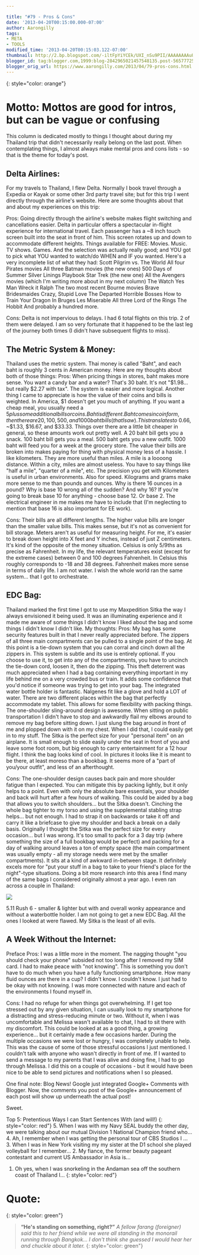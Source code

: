 ```yaml
---

title: "#79 - Pros & Cons"
date: '2013-04-20T00:15:00.000-07:00'
author: Aarongilly
tags:
- META
- TOOLS
modified_time: '2013-04-20T00:15:03.122-07:00'
thumbnail: http://2.bp.blogspot.com/-iltFpYiYCEk/UXI_nSu9PII/AAAAAAAAuUw/g9fmI_kqO5E/s72-c/IMG_20130413_101552.jpg
blogger_id: tag:blogger.com,1999:blog-2842965021457548135.post-5657772576907361012
blogger_orig_url: https://www.aarongilly.com/2013/04/79-pros-cons.html
---
```


{: style="color: orange"}
# Motto: Mottos are good for intros, but can be vague or confusing

This column is dedicated mostly to things I thought about during my Thailand trip that didn't necessarily really belong on the last post. When contemplating things, I almost always make mental pros and cons lists - so that is the theme for today's post.

## Delta Airlines:
For my travels to Thailand, I flew Delta. Normally I book travel through a Expedia or Kayak or some other 3rd party travel site; but for this trip I went directly through the airline's website. Here are some thoughts about that and about my experiences on this trip:

Pros:
Going directly through the airline's website makes flight switching and cancellations easier.
Delta in particular offers a spectacular in-flight experience for international travel. Each passenger has a ~8 inch touch screen built into the seat in front of him. This screen rotates up and down to accommodate different heights. Things available for FREE: Movies. Music. TV shows. Games. And the selection was actually really good; and YOU got to pick what YOU wanted to watch/do WHEN and IF you wanted. Here's a very incomplete list of what they had:
Scott Pilgrim vs. The World
All four Pirates movies
All three Batman movies (the new ones)
500 Days of Summer 
Silver Linings Playbook
Star Trek (the new one)
All the Avengers movies (which I'm writing more about in my next column)
The Watch
Yes Man
Wreck it Ralph
The two most recent Bourne movies
Brave
Bridesmaides
Crazy, Stupid Love
The Departed
Horrible Bosses
How to Train Your Dragon
In Bruges
Les Miserable
All three Lord of the Rings
The Hobbit
And probably a hundred more.

Cons:
Delta is not impervious to delays. I had 6 total flights on this trip. 2 of them were delayed. I am so very fortunate that it happened to be the last leg of the journey both times (I didn't have subsequent flights to miss).

## The Metric System & Money:
Thailand uses the metric system. Thai money is called "Baht", and each baht is roughly 3 cents in American money. Here are my thoughts about both of those things:
Pros:
When pricing things in stores, baht makes more sense. You want a candy bar and a water? That's 30 baht. It's not "$1.98... but really $2.27 with tax". The system is easier and more logical. Another thing I came to appreciate is how the value of their coins and bills is weighted. In America, $1 doesn't get you much of anything. If you want a cheap meal, you usually need a $5 plus some additional bills or coins. Baht is different. Baht comes in coin form, then there are 20, 100, 500, and 1000 baht bills (that I saw). This translates to ~$0.66, ~$1.33, $16.67, and $33.33. Things over there are a little bit cheaper in general, so these amounts work out pretty well. A 20 baht bill gets you a snack. 100 baht bill gets you a meal. 500 baht gets you a new outfit. 1000 baht will feed you for a week at the grocery store. The value their bills are broken into makes paying for thing with physical money less of a hassle.
I like kilometers. They are more useful than miles. A mile is a loooong distance. Within a city, miles are almost useless. You have to say things like "half a mile", "quarter of a mile", etc. The precision you get with Kilometers is useful in urban environments. Also for speed.
Kilograms and grams make more sense to me than pounds and ounces. Why is there 16 ounces in a pound? Why is base 10 wrong all of the sudden? And why 16? If you're going to break base 10 for anything - choose base 12. Or base 2. The electrical engineer in me makes me have to include that (I'm neglecting to mention that base 16 is also important for EE work).

Cons:
Their bills are all different lengths. The higher value bills are longer than the smaller value bills. This makes sense, but it's not as convenient for bill storage.
Meters aren't as useful for measuring height. For me, it's easier to break down height into X feet and Y inches, instead of just Z centimeters. It's kind of the opposite of the money situation.
Celsius is only 5/9ths as precise as Fahrenheit. In my life, the relevant temperatures exist (except for the extreme cases) between 0 and 100 degrees Fahrenheit. In Celsius this roughly corresponds to -18 and 38 degrees. Fahrenheit makes more sense in terms of daily life. I am not water.
I wish the whole world ran the same system... that I got to orchestrate. 

## EDC Bag:
Thailand marked the first time I got to use my Maxpedition Sitka the way I always envisioned it being used. It was an illuminating experience and it made me aware of some things I didn't know I liked about the bag and some things I didn't know I didn't like. My thoughts:
Pros:
My bag has some security features built in that I never really appreciated before. The zippers of all three main compartments can be pulled to a single point of the bag. At this point is a tie-down system that you can corral and cinch down all the zippers in. This system is subtle and its use is entirely optional. If you choose to use it, to get into any of the compartments, you have to uncinch the tie-down cord, loosen it, then do the zipping. This theft deterrent was much appreciated when I had a bag containing everything important in my life behind me on a very crowded bus or train. It adds some confidence that you'd notice if someone was trying to get into your bag.
The integrated water bottle holder is fantastic. Nalgenes fit like a glove and hold a LOT of water. There are two different places within the bag that perfectly accommodate my tablet. This allows for some flexibility with packing things.
The one-shoulder sling-around design is awesome. When sitting on public transportation I didn't have to stop and awkwardly flail my elbows around to remove my bag before sitting down. I just slung the bag around in front of me and plopped down with it on my chest. When I did that, I could easily get in to my stuff.
The Sitka is the perfect size for your "personal item" on an airplane. It is small enough to slide easily under the seat in front of you and leave some foot room, but big enough to carry entertainment for a 12 hour flight.
I think the bag looks kind of cool. In pictures it looks like it is meant to be there, at least moreso than a bookbag. It seems more of a "part of you/your outfit", and less of an afterthought.

Cons:
The one-shoulder design causes back pain and more shoulder fatigue than I expected. You can mitigate this by packing lightly, but it only helps to a point. Even with only the absolute bare essentials, your shoulder and back will hurt after a few hours of walking. This could be aided by a bag that allows you to switch shoulders... but the Sitka doesn't. Cinching the whole bag tighter to my torso and using the supplemental stabling strap helps... but not enough. I had to strap it on backwards or take it off and carry it like a briefcase to give my shoulder and back a break on a daily basis.
Originally I thought the Sitka was the perfect size for every occasion... but I was wrong. It's too small to pack for a 3 day trip (where something the size of a full bookbag would be perfect) and packing for a day of walking around leaves a ton of empty space (the main compartment was usually empty - all my storage needs were met by the smaller compartments). It sits at a kind of awkward in-between stage. It definitely excels more for "put your stuff in a bag to take to your friend's place for the night"-type situations.
Doing a bit more research into this area I find many of the same bags I considered originally almost a year ago. I even ran across a couple in Thailand:

![](http://2.bp.blogspot.com/-iltFpYiYCEk/UXI_nSu9PII/AAAAAAAAuUw/g9fmI_kqO5E/s400/IMG_20130413_101552.jpg)

5.11 Rush 6 - smaller & lighter but with and overall wonky appearance and without a waterbottle holder.
I am not going to get a new EDC Bag. All the ones I looked at were flawed. My Sitka is the least of all evils.

## A Week Without the Internet:
Preface
Pros:
I was a little more in the moment. The nagging thought "you should check your phone" subsided not too long after I removed my SIM card.
I had to make peace with "not knowing". This is something you don't have to do much when you have a fully functioning smartphone. How many fluid ounces are there in a cup? I didn't know. I couldn't know. I just had to be okay with not knowing.
I was more connected with nature and each of the environments I found myself in.

Cons:
I had no refuge for when things got overwhelming. If I get too stressed out by any given situation, I can usually look to my smartphone for a distracting and stress-reducing minute or two. Without it, when I was uncomfortable and Melissa wasn't available to chat, I had to sit there with my discomfort. This could be looked at as a good thing, a growing experience... but it certainly made a few occasions harder.  During the multiple occasions we were lost or hungry, I was completely unable to help. This was the cause of some of those stressful occasions I just mentioned.
I couldn't talk with anyone who wasn't directly in front of me. If I wanted to send a message to my parents that I was alive and doing fine, I had to go through Melissa. I did this on a couple of occasions - but it would have been nice to be able to send pictures and notifications when I so pleased. 

One final note: Blog News! Google just integrated Google+ Comments with Blogger. Now, the comments you post of the Google+ announcement of each post will show up underneath the actual post!

Sweet.

Top 5: Pretentious Ways I can Start Sentences With (and will!)
{: style="color: red"}
5. When I was with my Navy SEAL buddy the other day, we were talking about our mutual Division 1 National Champion friend who...
4. Ah, I remember when I was getting the personal tour of CBS Studios I ...
3. When I was in New York visiting my my sister at the D1 school she played volleyball for I remember...
2. My fiance, the former beauty pageant contestant and current US Ambassador in Asia is...
1. Oh yes, when I was snorkeling in the Andaman sea off the southern coast of Thailand I...
{: style="color: red"}

# Quote:
{: style="color: green"}
> **“He's standing on something, right?”**
<cite>A fellow farang (foreigner) said this to her friend while we were all standing in the monorail running through Bangkok... I don't think she guessed I would hear her and chuckle about it later.</cite>
{: style="color: green"}
